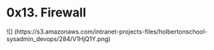 <h1> 0x13. Firewall</h1>
![] (https://s3.amazonaws.com/intranet-projects-files/holbertonschool-sysadmin_devops/284/V1HjQ1Y.png)
